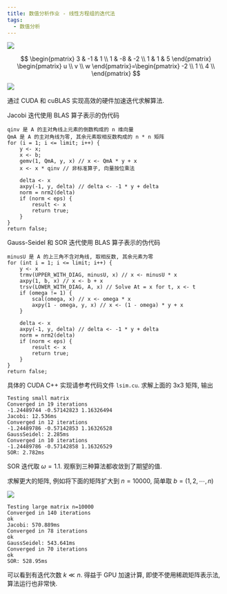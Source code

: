 ```yaml
---
title: 数值分析作业 - 线性方程组的迭代法
tags:
  - 数值分析
---
```


![](https://cdn.duanyll.com/img/20230405191738.png)

$$
\begin{pmatrix}
    3 & -1 & 1 \\
    1 & -8 & -2 \\
    1 & 1 & 5
\end{pmatrix}
\begin{pmatrix}
    u \\
    v \\
    w
\end{pmatrix}=\begin{pmatrix}
    -2 \\
    1 \\
    4 \\
\end{pmatrix}
$$

![](https://cdn.duanyll.com/img/20230406221448.png)

通过 CUDA 和 cuBLAS 实现高效的硬件加速迭代求解算法. 

Jacobi 迭代使用 BLAS 算子表示的伪代码

```
qinv 是 A 的主对角线上元素的倒数构成的 n 维向量
QmA 是 A 的主对角线为零, 其余元素取相反数构成的 n * n 矩阵
for (i = 1; i <= limit; i++) {
    y <- x;
    x <- b;
    gemv(1, QmA, y, x) // x <- QmA * y + x
    x <- x * qinv // 非标准算子, 向量按位乘法

    delta <- x
    axpy(-1, y, delta) // delta <- -1 * y + delta
    norm = nrm2(delta)
    if (norm < eps) {
        result <- x
        return true;
    }
}
return false;
```

Gauss-Seidel 和 SOR 迭代使用 BLAS 算子表示的伪代码

```
minusU 是 A 的上三角不含对角线, 取相反数, 其余元素为零
for (int i = 1; i <= limit; i++) {
    y <- x
    trmv(UPPER_WITH_DIAG, minusU, x) // x <- minusU * x
    axpy(1, b, x) // x <- b + x
    trsv(LOWER_WITH_DIAG, A, x) // Solve At = x for t, x <- t
    if (omega != 1) {
        scal(omega, x) // x <- omega * x
        axpy(1 - omega, y, x) // x <- (1 - omega) * y + x
    }

    delta <- x
    axpy(-1, y, delta) // delta <- -1 * y + delta
    norm = nrm2(delta)
    if (norm < eps) {
        result <- x
        return true;
    }
}
return false;
```

具体的 CUDA C++ 实现请参考代码文件 `lsim.cu`. 求解上面的 3x3 矩阵, 输出

```
Testing small matrix
Converged in 19 iterations
-1.24489744 -0.57142823 1.16326494 
Jacobi: 12.536ms
Converged in 12 iterations
-1.24489786 -0.57142853 1.16326528 
GaussSeidel: 2.285ms
Converged in 10 iterations
-1.24489786 -0.57142858 1.16326529 
SOR: 2.782ms
```

SOR 迭代取 $\omega = 1.1$. 观察到三种算法都收敛到了期望的值.

求解更大的矩阵, 例如将下面的矩阵扩大到 $n=10000$, 简单取 $b=(1,2,\cdots,n)$

![](https://cdn.duanyll.com/img/20230406223817.png)

```
Testing large matrix n=10000       
Converged in 140 iterations
ok
Jacobi: 570.889ms
Converged in 78 iterations
ok
GaussSeidel: 543.641ms
Converged in 70 iterations
ok
SOR: 528.95ms
```

可以看到有迭代次数 $k\ll n$. 得益于 GPU 加速计算, 即使不使用稀疏矩阵表示法, 算法运行也非常快.